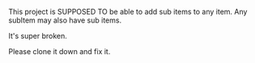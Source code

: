 This project is SUPPOSED TO be able to add sub items to any item. Any subItem may also have sub items. 

It's super broken.

Please clone it down and fix it. 
